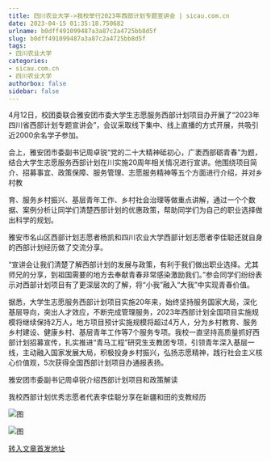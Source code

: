 ```yaml
---
title: 四川农业大学->我校举行2023年西部计划专题宣讲会 | sicau.com.cn
date: 2023-04-15 01:35:18.750682
urlname: b0dff491099487a3a87c2a4725bb8d5f
slug: b0dff491099487a3a87c2a4725bb8d5f
tags: 
- 四川农业大学
categories:
- sicau.com.cn
- 四川农业大学
authorbox: false
sidebar: false
---
```

4月12日，校团委联合雅安团市委大学生志愿服务西部计划项目办开展了“2023年四川省西部计划专题宣讲会”，会议采取线下集中、线上直播的方式开展，共吸引近2000余名学子参加。

会上，雅安团市委副书记周卓锐“党的二十大精神砥初心，广袤西部砺青春”为题，结合大学生志愿服务西部计划在川实施20周年相关情况进行宣讲。他围绕项目简介、招募事宜、政策保障、服务管理、志愿服务精神等五个方面进行介绍，并对乡村教
<!--more-->
育、服务乡村振兴、基层青年工作、乡村社会治理等做重点讲解，通过一个个数据、案例分析让同学们清楚西部计划的优惠政策，帮助同学们为自己的职业选择做出科学的规划。

雅安市名山区西部计划志愿者杨凯和四川农业大学西部计划志愿者李佳聪还就自身的西部计划经历做了交流分享。

“宣讲会让我们清楚了解西部计划的发展与政策，有利于我们做出职业选择。尤其师兄的分享，到祖国需要的地方去奉献青春非常感染激励我们。”参会同学们纷纷表示对西部计划项目有了更深层次的了解，将“小我”融入“大我”中实现青春价值。

据悉，大学生志愿服务西部计划项目实施20年来，始终坚持服务国家大局，深化基层导向，突出人才效应，不断完成管理服务，2023年西部计划全国项目实施规模将继续保持2万人，地方项目预计实施规模将超过4万人，分为乡村教育、服务乡村建设、健康乡村、基层青年工作等7个服务专项。我校一直坚持高质量抓好西部计划招募宣传，扎实推进“青马工程”研究生支教团专项，引领青年深入基层一线，主动融入国家发展大局，积极投身乡村振兴，弘扬志愿精神，践行社会主义核心价值观，5次获得全国西部计划项目办通报表扬。

雅安团市委副书记周卓锐介绍西部计划项目和政策解读

我校西部计划优秀志愿者代表李佳聪分享在新疆和田的支教经历

![图](https://news.sicau.edu.cn/__local/C/71/23/A3B70D04CEA9FA61CBDA24B4146_16653C62_B7B1.jpg)

![图](https://news.sicau.edu.cn/__local/A/20/5C/27AB4A74B3EBB4B7283543C2DEA_AB628D5B_1A351.jpg)

[转入文章首发地址](https://news.sicau.edu.cn/info/1078/71787.htm)